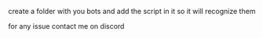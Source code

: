 create a folder with you bots and add the script in it so it will recognize them

for any issue contact me on discord
